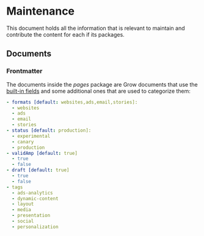 # Maintenance
This document holds all the information that is relevant to maintain and contribute the content for each if its packages.

## Documents
### Frontmatter
The documents inside the *pages* package are Grow documents that use the [built-in fields](http://grow.io/docs/documents/#built-in-fields) and some additional ones that are used to categorize them:

```yaml
- formats [default: websites,ads,email,stories]:
  - websites
  - ads
  - email
  - stories
- status [default: production]:
  - experimental
  - canary
  - production
- validAmp [default: true]
  - true
  - false
- draft [default: true]
  - true
  - false
- tags
  - ads-analytics
  - dynamic-content
  - layout
  - media
  - presentation
  - social
  - personalization 
```
